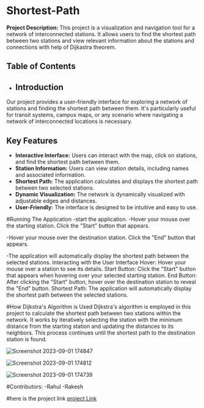 # Shortest-Path
**Project Description:** This project is a visualization and navigation tool for a network of interconnected stations. It allows users to find the shortest path between two stations and view relevant information about the stations and connections with help of Dijkastra theorem.
## Table of Contents

- ## Introduction

Our project provides a user-friendly interface for exploring a network of stations and finding the shortest path between them. It's particularly useful for transit systems, campus maps, or any scenario where navigating a network of interconnected locations is necessary.

## Key Features

- **Interactive Interface:** Users can interact with the map, click on stations, and find the shortest path between them.
- **Station Information:** Users can view station details, including names and associated information.
- **Shortest Path:** The application calculates and displays the shortest path between two selected stations.
- **Dynamic Visualization:** The network is dynamically visualized with adjustable edges and distances.
- **User-Friendly:** The interface is designed to be intuitive and easy to use.

#Running The Application
-start the application.
-Hover your mouse over the starting station. Click the "Start" button that appears.

-Hover your mouse over the destination station. Click the "End" button that appears.

-The application will automatically display the shortest path between the selected stations.
Interacting with the User Interface
Hover: Hover your mouse over a station to see its details.
Start Button: Click the "Start" button that appears when hovering over your selected starting station.
End Button: After clicking the "Start" button, hover over the destination station to reveal the "End" button.
Shortest Path: The application will automatically display the shortest path between the selected stations.

#How Dijkstra's Algorithm is Used
Dijkstra's algorithm is employed in this project to calculate the shortest path between two stations within the network. It works by iteratively selecting the station with the minimum distance from the starting station and updating the distances to its neighbors. This process continues until the shortest path to the destination station is found.


![Screenshot 2023-09-01 174847](https://github.com/rahul-sharma24/Shortest-Path/assets/143305880/027e3748-5c5e-4662-b1ee-f54638855a8e)


![Screenshot 2023-09-01 174812](https://github.com/rahul-sharma24/Shortest-Path/assets/143305880/37f6a9ed-0be7-4401-aa4b-af5ec6f9d648)

![Screenshot 2023-09-01 174739](https://github.com/rahul-sharma24/Shortest-Path/assets/143305880/2051b9a1-6e7f-43ba-9d07-987510f60927)


#Contributors:
-Rahul
-Rakesh

#here is the project link
[project Link](http://127.0.0.1:5500/graph.html)
